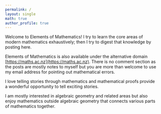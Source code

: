 ```yaml
---
permalink: /
layout: single
math: true
author_profile: true
---
```

Welcome to Elements of Mathematics! I try to learn the core areas
of modern mathematics exhaustively; then I try to digest that 
knowledge by posting here. 

Elements of Mathematics is also available under the alternative domain
[https://maths.ac.nz](https://maths.ac.nz). There is no comment section
as the posts are mostly notes to myself but you are more than welcome
to use my email address for pointing out mathematical errors.

I love telling stories through mathematics and mathematical proofs
provide a wonderful opportunity to tell exciting stories.

I am mostly interested in algebraic geometry and related areas but also
enjoy mathematics outside algebraic geometry that connects various
parts of mathematics together.